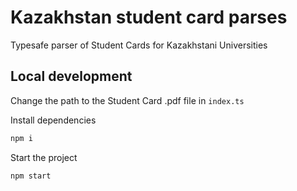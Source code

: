 # Kazakhstan student card parses

Typesafe parser of Student Cards for Kazakhstani Universities

## Local development

Change the path to the Student Card .pdf file in `index.ts`

Install dependencies

```bash
npm i
```

Start the project

```bash
npm start
```
